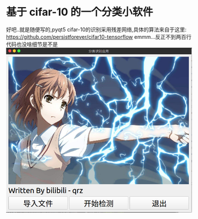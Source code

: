 # 基于 cifar-10 的一个分类小软件
好吧..就是随便写的,pyqt5
cifar-10的识别采用残差网络,具体的算法来自于这里: https://github.com/persistforever/cifar10-tensorflow
emmm...反正不到两百行代码也没啥细节是不是
![](file1.png)